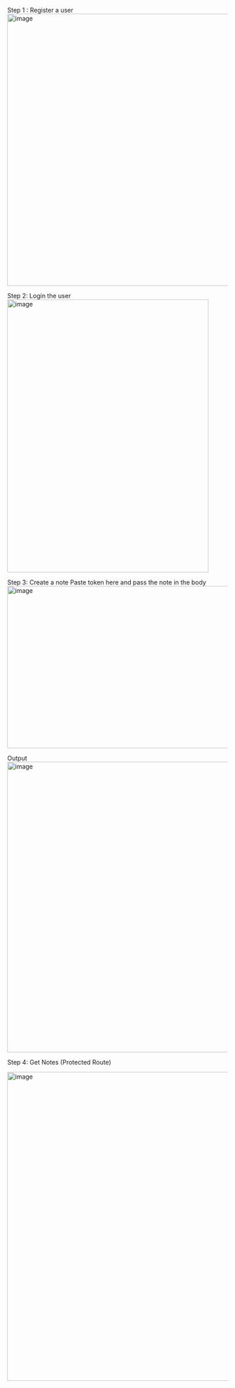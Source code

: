 Step 1 : Register a user
<img width="839" height="622" alt="image" src="https://github.com/user-attachments/assets/d6a1f6ae-5566-45d1-ba7f-96c5c5c17c8e" />

Step 2: Login the user
<img width="460" height="624" alt="image" src="https://github.com/user-attachments/assets/e9c66826-caff-48e9-8374-48ec8186df71" />

Step 3: Create a note
Paste token here and pass the note in the body
<img width="1002" height="371" alt="image" src="https://github.com/user-attachments/assets/d5979924-6781-43e6-b6d9-c3d408393612" />

Output
<img width="649" height="664" alt="image" src="https://github.com/user-attachments/assets/a474640f-c01d-4b6a-b60c-19cc914b3e75" />

Step 4: Get Notes (Protected Route)

<img width="557" height="706" alt="image" src="https://github.com/user-attachments/assets/5e4a21e5-427a-4dfe-b426-c09057a4a21a" />

